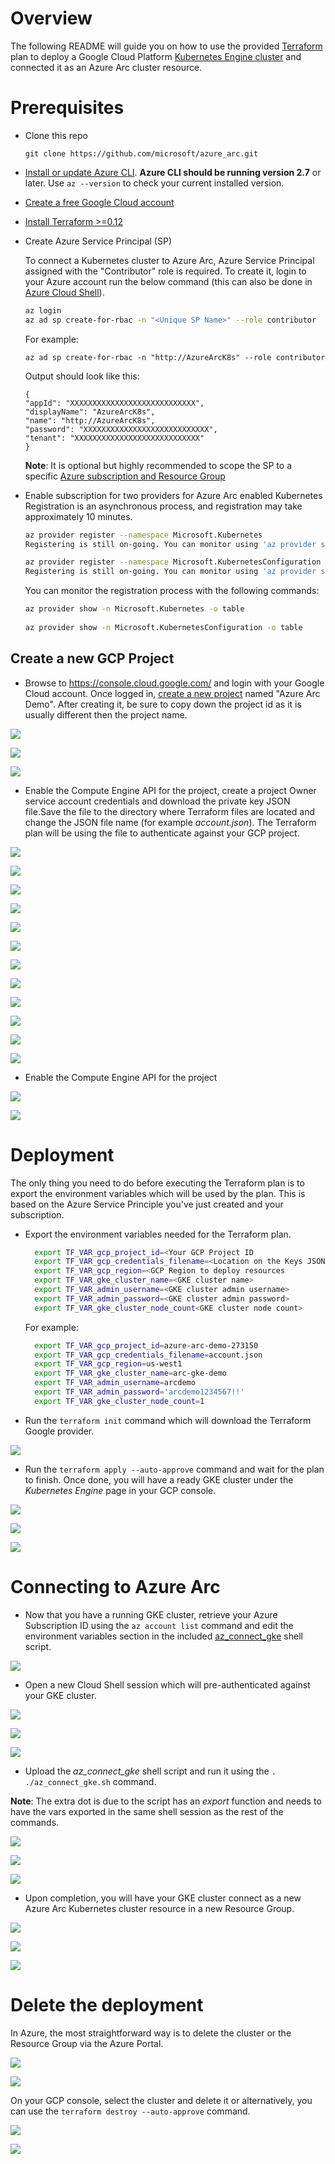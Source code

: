 # Overview

The following README will guide you on how to use the provided [Terraform](https://www.terraform.io/) plan to deploy a Google Cloud Platform [Kubernetes Engine cluster](https://cloud.google.com/kubernetes-engine) and connected it as an Azure Arc cluster resource.

# Prerequisites

* Clone this repo

    ```terminal
    git clone https://github.com/microsoft/azure_arc.git
    ```

* [Install or update Azure CLI](https://docs.microsoft.com/en-us/cli/azure/install-azure-cli?view=azure-cli-latest). **Azure CLI should be running version 2.7** or later. Use ```az --version``` to check your current installed version.

* [Create a free Google Cloud account](https://cloud.google.com/free)

* [Install Terraform >=0.12](https://learn.hashicorp.com/terraform/getting-started/install.html)

* Create Azure Service Principal (SP)   

    To connect a Kubernetes cluster to Azure Arc, Azure Service Principal assigned with the "Contributor" role is required. To create it, login to your Azure account run the below command (this can also be done in [Azure Cloud Shell](https://shell.azure.com/)).

    ```bash
    az login
    az ad sp create-for-rbac -n "<Unique SP Name>" --role contributor
    ```

    For example:

    ```az ad sp create-for-rbac -n "http://AzureArcK8s" --role contributor```

    Output should look like this:

    ```
    {
    "appId": "XXXXXXXXXXXXXXXXXXXXXXXXXXXX",
    "displayName": "AzureArcK8s",
    "name": "http://AzureArcK8s",
    "password": "XXXXXXXXXXXXXXXXXXXXXXXXXXXX",
    "tenant": "XXXXXXXXXXXXXXXXXXXXXXXXXXXX"
    }
    ```
    
    **Note**: It is optional but highly recommended to scope the SP to a specific [Azure subscription and Resource Group](https://docs.microsoft.com/en-us/cli/azure/ad/sp?view=azure-cli-latest) 

* Enable subscription for two providers for Azure Arc enabled Kubernetes<br> 
  Registration is an asynchronous process, and registration may take approximately 10 minutes.
  ```bash
  az provider register --namespace Microsoft.Kubernetes
  Registering is still on-going. You can monitor using 'az provider show -n Microsoft.Kubernetes'

  az provider register --namespace Microsoft.KubernetesConfiguration
  Registering is still on-going. You can monitor using 'az provider show -n Microsoft.KubernetesConfiguration'
  ```
  You can monitor the registration process with the following commands:
  ```bash
  az provider show -n Microsoft.Kubernetes -o table
 
  az provider show -n Microsoft.KubernetesConfiguration -o table
  ```

## Create a new GCP Project

* Browse to https://console.cloud.google.com/ and login with your Google Cloud account. Once logged in, [create a new project](https://cloud.google.com/resource-manager/docs/creating-managing-projects) named "Azure Arc Demo". After creating it, be sure to copy down the project id as it is usually different then the project name.

![](../img/gke_terraform/01.png)

![](../img/gke_terraform/02.png)

![](../img/gke_terraform/03.png)

* Enable the Compute Engine API for the project, create a project Owner service account credentials and download the private key JSON file.Save the file to the directory where Terraform files are located and change the JSON file name (for example *account.json*). The Terraform plan will be using the file to authenticate against your GCP project.   

![](../img/gke_terraform/04.png)

![](../img/gke_terraform/05.png)

![](../img/gke_terraform/06.png)

![](../img/gke_terraform/07.png)

![](../img/gke_terraform/08.png)

![](../img/gke_terraform/09.png)

![](../img/gke_terraform/10.png)

![](../img/gke_terraform/11.png)

![](../img/gke_terraform/12.png)

![](../img/gke_terraform/13.png)

![](../img/gke_terraform/14.png)

![](../img/gke_terraform/15.png)

* Enable the Compute Engine API for the project

![](../img/gke_terraform/16.png)

![](../img/gke_terraform/17.png)

# Deployment

The only thing you need to do before executing the Terraform plan is to export the environment variables which will be used by the plan. This is based on the Azure Service Principle you've just created and your subscription.  

* Export the environment variables needed for the Terraform plan.

  ```bash
    export TF_VAR_gcp_project_id=<Your GCP Project ID   
    export TF_VAR_gcp_credentials_filename=<Location on the Keys JSON file   
    export TF_VAR_gcp_region=<GCP Region to deploy resources   
    export TF_VAR_gke_cluster_name=<GKE cluster name>
    export TF_VAR_admin_username=<GKE cluster admin username>
    export TF_VAR_admin_password=<GKE cluster admin password>
    export TF_VAR_gke_cluster_node_count<GKE cluster node count>
  ```  

    For example:

  ```bash
    export TF_VAR_gcp_project_id=azure-arc-demo-273150   
    export TF_VAR_gcp_credentials_filename=account.json   
    export TF_VAR_gcp_region=us-west1
    export TF_VAR_gke_cluster_name=arc-gke-demo
    export TF_VAR_admin_username=arcdemo
    export TF_VAR_admin_password='arcdemo1234567!!'
    export TF_VAR_gke_cluster_node_count=1
  ```    

* Run the ```terraform init``` command which will download the Terraform Google provider.

![](../img/gke_terraform/18.png)

* Run the ```terraform apply --auto-approve``` command and wait for the plan to finish. Once done, you will have a ready GKE cluster under the *Kubernetes Engine* page in your GCP console.

![](../img/gke_terraform/19.png)

![](../img/gke_terraform/20.png)

![](../img/gke_terraform/21.png)

# Connecting to Azure Arc

* Now that you have a running GKE cluster, retrieve your Azure Subscription ID using the ```az account list``` command and edit the environment variables section in the included [az_connect_gke](../gke/terraform/scripts/az_connect_gke.sh) shell script.

![](../img/gke_terraform/22.png)

* Open a new Cloud Shell session which will pre-authenticated against your GKE cluster. 

![](../img/gke_terraform/23.png)

![](../img/gke_terraform/24.png)

![](../img/gke_terraform/25.png)

* Upload the *az_connect_gke* shell script and run it using the ```. ./az_connect_gke.sh``` command. 

**Note**: The extra dot is due to the script has an *export* function and needs to have the vars exported in the same shell session as the rest of the commands. 

![](../img/gke_terraform/26.png)

![](../img/gke_terraform/27.png)

![](../img/gke_terraform/28.png)

* Upon completion, you will have your GKE cluster connect as a new Azure Arc Kubernetes cluster resource in a new Resource Group.

![](../img/gke_terraform/29.png)

![](../img/gke_terraform/30.png)

![](../img/gke_terraform/31.png)

# Delete the deployment

In Azure, the most straightforward way is to delete the cluster or the Resource Group via the Azure Portal.

![](../img/gke_terraform/32.png)

![](../img/gke_terraform/33.png)

On your GCP console, select the cluster and delete it or alternatively, you can use the ```terraform destroy --auto-approve``` command.

![](../img/gke_terraform/34.png)

![](../img/gke_terraform/35.png)
